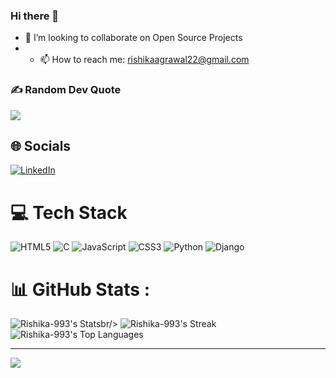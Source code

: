 ### Hi there 👋

<!--
**Rishika-0/Rishika-0** is a ✨ _special_ ✨ repository because its `README.md` (this file) appears on your GitHub profile.

Here are some ideas to get you started:

- 🔭 I’m currently working on ...
- 🌱 I’m currently learning ...

- 🤔 I’m looking for help with ...
- 💬 Ask me about ...

- 😄 Pronouns: ...
- ⚡ Fun fact: ...
-->
- 👯 I’m looking to collaborate on Open Source Projects
- - 📫 How to reach me: rishikaagrawal22@gmail.com
### ✍️ Random Dev Quote
![](https://quotes-github-readme.vercel.app/api?type=horizaontal&theme=radical)  
## 🌐 Socials
[![LinkedIn](https://img.shields.io/badge/LinkedIn-%230077B5.svg?logo=linkedin&logoColor=white)](https://www.linkedin.com/in/rishika-a-b60688139/) 

# 💻 Tech Stack
![HTML5](https://img.shields.io/badge/html5-%23E34F26.svg?style=for-the-badge&logo=html5&logoColor=white) ![C](https://img.shields.io/badge/c-%2300599C.svg?style=for-the-badge&logo=c&logoColor=white) ![JavaScript](https://img.shields.io/badge/javascript-%23323330.svg?style=for-the-badge&logo=javascript&logoColor=%23F7DF1E) ![CSS3](https://img.shields.io/badge/css3-%231572B6.svg?style=for-the-badge&logo=css3&logoColor=white) ![Python](https://img.shields.io/badge/python-3670A0?style=for-the-badge&logo=python&logoColor=ffdd54) ![Django](https://img.shields.io/badge/django-%23092E20.svg?style=for-the-badge&logo=django&logoColor=white)
# 📊 GitHub Stats :
![Rishika-993's Stats](https://github-readme-stats.vercel.app/api?username=Rishika-993&theme=vue-dark&show_icons=true&hide_border=true&count_private=true)br/>
![Rishika-993's Streak](https://github-readme-streak-stats.herokuapp.com/?user=Rishika-993&theme=vue-dark&hide_border=true)<br/>
![Rishika-993's Top Languages](https://github-readme-stats.vercel.app/api/top-langs/?username=Rishika-993&theme=vue-dark&show_icons=true&hide_border=true&layout=compact)

---
[![](https://visitcount.itsvg.in/api?id=Rishika-0&icon=0&color=0)](https://visitcount.itsvg.in)


